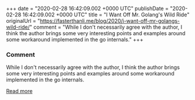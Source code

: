 
+++
date = "2020-02-28 16:42:09.002 +0000 UTC"
publishDate = "2020-02-28 16:42:09.002 +0000 UTC"
title = "I Want Off Mr. Golang's Wild Ride"
originalUrl = "https://fasterthanli.me/blog/2020/i-want-off-mr-golangs-wild-ride/"
comment = "While I don't necessarily agree with the author, I think the author brings some very interesting points and examples around some workaround implemented in the go internals."
+++

### Comment

While I don't necessarily agree with the author, I think the author brings some very interesting points and examples around some workaround implemented in the go internals.

[Read more](https://fasterthanli.me/blog/2020/i-want-off-mr-golangs-wild-ride/)

